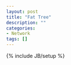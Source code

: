 ```yaml
---
layout: post
title: "Fat Tree"
description: ""
categories: 
- Network
tags: []
---
```

{% include JB/setup %}


